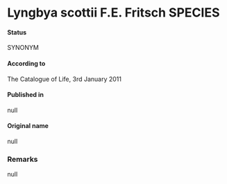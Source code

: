 Lyngbya scottii F.E. Fritsch SPECIES
=======

#### Status
SYNONYM

#### According to
The Catalogue of Life, 3rd January 2011

#### Published in
null

#### Original name
null

### Remarks
null